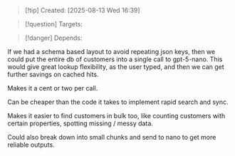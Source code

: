 
>[!tip] Created: [2025-08-13 Wed 16:39]

>[!question] Targets: 

>[!danger] Depends: 

If we had a schema based layout to avoid repeating json keys, then we could put the entire db of customers into a single call to gpt-5-nano.  This would give great lookup flexibility, as the user typed, and then we can get further savings on cached hits.

Makes it a cent or two per call.

Can be cheaper than the code it takes to implement rapid search and sync.

Makes it easier to find customers in bulk too, like counting customers with certain properties, spotting missing / messy data.

Could also break down into small chunks and send to nano to get more reliable outputs.